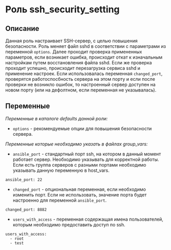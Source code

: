 # Роль ssh_security_setting

## Описание

Данная роль настраивает SSH-сервер, с целью повышения безопасности. Роль меняет файл sshd в соответствии с параметрами из переменной `options`. Далее проходит проверка примененных параметров, если возникает ошибка, происходит откат к изначальным настройкам путем восстановления файла sshd. Если же проверка проходит успешно, происходит перезагрузка сервиса sshd и применение настроек.
Если использовалась переменная `changed_port`, проверятся работоспосбность сервера на этом порту и если после проверки не возникло ошибок, то настроенный сервер доступен на новом порту (или на дефолтном, если переменная не указывалась).

## Переменные

*Переменные в каталоге defaults данной роли:*

- `options` - рекомендуемые опции для повышения безопасности сервера.

*Переменные которые необходимо указать в файлах group_vars:*

- `ansible_port` - стандартный порт ssh, на котором в данный момент работает сервер. Необходимо указывать для корректной работы. Если есть группа серверов с разными портами необходимо указывать данную переменную в host_vars.
```
ansible_port: 22
```

- `changed_port` - опциональная переменная, если необходимо изменить порт. Если не использовать, значение порта будет настроенно для переменной `ansible_port`.
```
changed_port: 8882
```

- `users_with_access` - переменная содержащая имена пользователей, которым необходимо предоставить доступ по ssh.
```
users_with_access:
  - root
  - test
```

